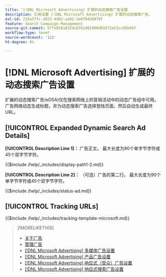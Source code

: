 ```yaml
---
title: ’[!DNL Microsoft Advertising] 扩展的动态搜索广告设置
description: 引用设置 [!DNL Microsoft Advertising] 扩展的动态搜索广告。
exl-id: 232a57fc-2823-4d82-aa02-3e670430979f
feature: Search Campaign Management
source-git-commit: 67fe8581832dc0762d62908d01672e53cc95b847
workflow-type: tm+mt
source-wordcount: '112'
ht-degree: 0%

---
```


# [!DNL Microsoft Advertising] 扩展的动态搜索广告设置

扩展的动态搜索广告(eDSA)仅在搜索网络上的营销活动中的动态广告组中可用。 广告网络动态生成标题，并为动态搜索广告选择登陆页面，然后自动生成最终URL。

## [!UICONTROL Expanded Dynamic Search Ad Details]

**[!UICONTROL Description Line 1]：** 广告正文。 最大长度为90个单字节字符或45个双字节字符。

<!-- **[!UICONTROL Display Path 1]**, **[!UICONTROL Display Path 2]:** -->

{{$include /help/_includes/display-path1-2.md}}

**[!UICONTROL Description Line 2]：** （可选）广告的第二行。 最大长度为90个单字节字符或45个双字节字符。

<!-- **[!UICONTROL Status]:** -->

{{$include /help/_includes/status-ad.md}}

## [!UICONTROL Tracking URLs]

<!-- **[!UICONTROL Tracking Template URl]:** -->

{{$include /help/_includes/tracking-template-microsoft.md}}

>[!MORELIKETHIS]
>
>* [关于广告](ad-about.md)
>* [管理广告](ad-manage.md)
>* [[!DNL Microsoft Advertising] 多媒体广告设置](ad-settings-microsoft-multimedia.md)
>* [[!DNL Microsoft Advertising] 产品广告设置](ad-settings-microsoft-product.md)
>* [[!DNL Microsoft Advertising] 响应式（受众）广告设置](ad-settings-microsoft-responsive.md)
>* [[!DNL Microsoft Advertising] 响应式搜索广告设置](ad-settings-microsoft-rsa.md)
